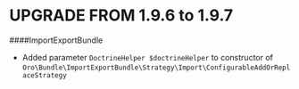 UPGRADE FROM 1.9.6 to 1.9.7
=======================

####ImportExportBundle
- Added parameter `DoctrineHelper $doctrineHelper` to constructor of `Oro\Bundle\ImportExportBundle\Strategy\Import\ConfigurableAddOrReplaceStrategy`
